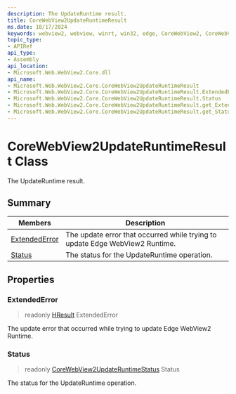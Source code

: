 ```yaml
---
description: The UpdateRuntime result.
title: CoreWebView2UpdateRuntimeResult
ms.date: 10/17/2024
keywords: webview2, webview, winrt, win32, edge, CoreWebView2, CoreWebView2Controller, browser control, edge html, CoreWebView2UpdateRuntimeResult
topic_type:
- APIRef
api_type:
- Assembly
api_location:
- Microsoft.Web.WebView2.Core.dll
api_name:
- Microsoft.Web.WebView2.Core.CoreWebView2UpdateRuntimeResult
- Microsoft.Web.WebView2.Core.CoreWebView2UpdateRuntimeResult.ExtendedError
- Microsoft.Web.WebView2.Core.CoreWebView2UpdateRuntimeResult.Status
- Microsoft.Web.WebView2.Core.CoreWebView2UpdateRuntimeResult.get_ExtendedError
- Microsoft.Web.WebView2.Core.CoreWebView2UpdateRuntimeResult.get_Status
---
```


# CoreWebView2UpdateRuntimeResult Class



The UpdateRuntime result.

## Summary

Members|Description
--|--
[ExtendedError](#extendederror) | The update error that occurred while trying to update Edge WebView2 Runtime.
[Status](#status) | The status for the UpdateRuntime operation.

## Properties

### ExtendedError

> readonly  [HResult](/uwp/api/Windows.Foundation.HResult) ExtendedError

The update error that occurred while trying to update Edge WebView2 Runtime.

### Status

> readonly  [CoreWebView2UpdateRuntimeStatus](corewebview2updateruntimestatus.md) Status

The status for the UpdateRuntime operation.




